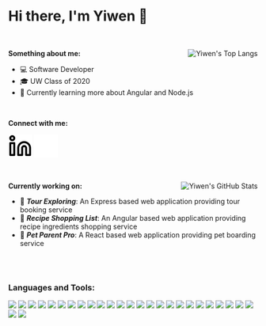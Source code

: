 # Hi there, I'm Yiwen 👋 

<br />

**Something about me:** <img align="right" class="img" alt="Yiwen's Top Langs" src="https://github-readme-stats.vercel.app/api/top-langs/?username=Yiwen-M&theme=radical&layout=compact" />

- 💻 Software Developer
- 🎓 UW Class of 2020
- 📙 Currently learning more about Angular and Node.js

<br />

**Connect with me:** 

[![website](./img/linkedin-light.svg)](https://www.linkedin.com/in/yiwen-ma/#gh-light-mode-only)
[![website](./img/linkedin-dark.svg)](https://www.linkedin.com/in/yiwen-ma/#gh-dark-mode-only)

<br />

**Currently working on:** <img align="right" alt="Yiwen's GitHub Stats" src="https://github-readme-stats.vercel.app/api?username=Yiwen-M&show_icons=true&hide_rank=true&theme=radical" />

- 🚂 ***Tour Exploring***: An Express based web application providing tour booking service
- 🍔 ***Recipe Shopping List***: An Angular based web application providing recipe ingredients shopping service
- 🧸 ***Pet Parent Pro***: A React based web application providing pet boarding service

<br />
<br />

### Languages and Tools:

<img src="https://img.shields.io/badge/java-%23ED8B00.svg?style=for-the-badge&logo=java&logoColor=white"> <img src="https://img.shields.io/badge/javascript-%23323330.svg?style=for-the-badge&logo=javascript&logoColor=%23F7DF1E"> <img src="https://img.shields.io/badge/typescript-%23007ACC.svg?style=for-the-badge&logo=typescript&logoColor=white"> <img src="https://img.shields.io/badge/swift-F54A2A?style=for-the-badge&logo=swift&logoColor=white"> <img src="https://img.shields.io/badge/react-%2320232a.svg?style=for-the-badge&logo=react&logoColor=%2361DAFB"> <img src="https://img.shields.io/badge/redux-%23593d88.svg?style=for-the-badge&logo=redux&logoColor=white"> <img src="https://img.shields.io/badge/angular-%23DD0031.svg?style=for-the-badge&logo=angular&logoColor=white"> <img src ="https://img.shields.io/badge/html5-%23E34F26.svg?style=for-the-badge&logo=html5&logoColor=white"> <img src ="https://img.shields.io/badge/css3-%231572B6.svg?style=for-the-badge&logo=css3&logoColor=white"> <img src="https://img.shields.io/badge/iOS-000000?style=for-the-badge&logo=ios&logoColor=white"> <img src="https://img.shields.io/badge/Flutter-%2302569B.svg?style=for-the-badge&logo=Flutter&logoColor=white"> <img src="https://img.shields.io/badge/react_native-%2320232a.svg?style=for-the-badge&logo=react&logoColor=%2361DAFB"> <img src="https://img.shields.io/badge/Android-3DDC84?style=for-the-badge&logo=android&logoColor=white"> <img src="https://img.shields.io/badge/node.js-6DA55F?style=for-the-badge&logo=node.js&logoColor=white"> <img src="https://img.shields.io/badge/nestjs-%23E0234E.svg?style=for-the-badge&logo=nestjs&logoColor=white"> <img src="https://img.shields.io/badge/-AntDesign-%230170FE?style=for-the-badge&logo=ant-design&logoColor=white"> <img src="https://img.shields.io/badge/bootstrap-%23563D7C.svg?style=for-the-badge&logo=bootstrap&logoColor=white"> <img src="https://img.shields.io/badge/spring-%236DB33F.svg?style=for-the-badge&logo=spring&logoColor=white"> <img src="https://img.shields.io/badge/express.js-%23404d59.svg?style=for-the-badge&logo=express&logoColor=%2361DAFB"> <img src="https://img.shields.io/badge/-ElasticSearch-005571?style=for-the-badge&logo=elasticsearch"> <img src="https://img.shields.io/badge/mysql-%2300f.svg?style=for-the-badge&logo=mysql&logoColor=white"> <img src="https://img.shields.io/badge/MongoDB-%234ea94b.svg?style=for-the-badge&logo=mongodb&logoColor=white"> <img src="https://img.shields.io/badge/AWS-%23FF9900.svg?style=for-the-badge&logo=amazon-aws&logoColor=white"> <img src="https://img.shields.io/badge/azure-%230072C6.svg?style=for-the-badge&logo=microsoftazure&logoColor=white"> <img src="https://img.shields.io/badge/GoogleCloud-%234285F4.svg?style=for-the-badge&logo=google-cloud&logoColor=white"> <img src="https://img.shields.io/badge/git-%23F05033.svg?style=for-the-badge&logo=git&logoColor=white"> <img src="https://img.shields.io/badge/jira-%230A0FFF.svg?style=for-the-badge&logo=jira&logoColor=white"> 


[linkedin]: https://www.linkedin.com/in/yiwen-ma


